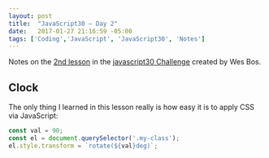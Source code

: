 ```yaml
---
layout: post
title:  "JavaScript30 – Day 2"
date:   2017-01-27 21:16:59 -05:00
tags: ['Coding','JavaScript', 'JavaScript30', 'Notes']
---
```


Notes on the [2nd lesson][git] in the [javascript30 Challenge][js30] created by Wes Bos.

## Clock

The only thing I learned in this lesson really is how easy it is to apply CSS via JavaScript:

```js
const val = 90;
const el = document.querySelector('.my-class');
el.style.transform = `rotate(${val}deg)`;
```

[js30]:https://javascript30.com
[git]:https://github.com/memoblue/JavaScript30/blob/master/02-clock/index.html
